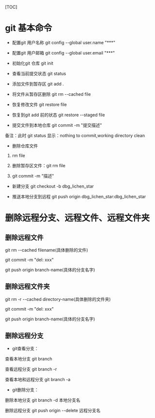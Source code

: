 
[TOC]
# git 基本命令

- 配置git 用户名称
git config --global user.name "***"    
- 配置git 用户邮箱
git config --global user.email "***"  
- 初始化git 仓库
git init

- 查看当前提交状态
git status
- 添加文件到暂存区
git add .
- 将文件从暂存区删除
git rm --cached file 

- 恢复修改文件
git restore file

- 恢复到git add 前的状态
git restore --staged file


- 提交文件到本地仓库 
git commit -m "提交描述"

备注：此时 git status 显示：nothing to commit,working directory clean

- 删除仓库文件  
  
1. rm file  
   
2. 删除暂存区文件：git rm file  
   
3. git commit -m "描述"  
   


- 新建分支
git checkout -b dbg_lichen_star

- 推送本地分支到远程
git push origin dbg_lichen_star:dbg_lichen_star

# 删除远程分支、远程文件、远程文件夹
## 删除远程文件

git rm --cached filename(具体删除的文件)  

git commit -m "del: xxx"  

git push origin branch-name(具体的分支名字)
 
## 删除远程文件夹

git rm -r --cached directory-name(具体删除的文件夹)  

git commit -m "del: xxx"  

git push origin branch-name(具体的分支名字)

## 删除远程分支
- git查看分支：  
  
查看本地分支 git branch  

查看远程分支 git branch -r  

查看本地和远程分支 git branch -a


- git删除分支：
  
删除本地分支 git branch -d 本地分支名  

删除远程分支 git push origin --delete 远程分支名

